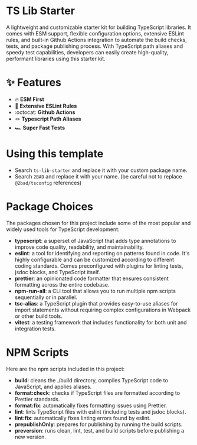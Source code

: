 # TS Lib Starter

A lightweight and customizable starter kit for building TypeScript libraries. It comes with ESM support, flexible configuration options, extensive ESLint rules, and built-in Github Actions integration to automate the build checks, tests, and package publishing process. With TypeScript path aliases and speedy test capabilities, developers can easily create high-quality, performant libraries using this starter kit.

# ✨ Features

- 🔥 **ESM First**
- 📝 **Extensive ESLint Rules**
- :octocat: **Github Actions**
- 🪢 **Typescript Path Aliases**
- 🏎️ **Super Fast Tests**

# Using this template

- Search `ts-lib-starter` and replace it with your custom package name.
- Search `2BAD` and replace it with your name. (be careful not to replace `@2bad/tsconfig` references)

# Package Choices

The packages chosen for this project include some of the most popular and widely used tools for TypeScript development:

- **typescript**: a superset of JavaScript that adds type annotations to improve code quality, readability, and maintainability.
- **eslint**: a tool for identifying and reporting on patterns found in code. It's highly configurable and can be customized according to different coding standards. Comes preconfigured with plugins for linting tests, jsdoc blocks, and TypeScript itself.
- **prettier**: an opinionated code formatter that ensures consistent formatting across the entire codebase.
- **npm-run-all**: a CLI tool that allows you to run multiple npm scripts sequentially or in parallel.
- **tsc-alias**: a TypeScript plugin that provides easy-to-use aliases for import statements without requiring complex configurations in Webpack or other build tools.
- **vitest**: a testing framework that includes functionality for both unit and integration tests.

# NPM Scripts

Here are the npm scripts included in this project:

- **build**: cleans the ./build directory, compiles TypeScript code to JavaScript, and applies aliases.
- **format:check**: checks if TypeScript files are formatted according to Prettier standards.
- **format:fix**: automatically fixes formatting issues using Prettier.
- **lint**: lints TypeScript files with eslint (including tests and jsdoc blocks).
- **lint:fix**: automatically fixes linting errors found by eslint.
- **prepublishOnly**: prepares for publishing by running the build scripts.
- **preversion**: runs clean, lint, test, and build scripts before publishing a new version.
